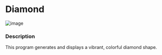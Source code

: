 # Diamond

![image](https://github.com/user-attachments/assets/f306533f-2ac7-47ee-9e80-500fd3604ad3)

### Description

This program generates and displays a vibrant, colorful diamond shape.

